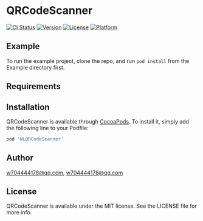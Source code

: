 # QRCodeScanner

[![CI Status](https://img.shields.io/travis/w704444178@qq.com/QRCodeScanner.svg?style=flat)](https://travis-ci.org/w704444178@qq.com/QRCodeScanner)
[![Version](https://img.shields.io/cocoapods/v/QRCodeScanner.svg?style=flat)](https://cocoapods.org/pods/QRCodeScanner)
[![License](https://img.shields.io/cocoapods/l/QRCodeScanner.svg?style=flat)](https://cocoapods.org/pods/QRCodeScanner)
[![Platform](https://img.shields.io/cocoapods/p/QRCodeScanner.svg?style=flat)](https://cocoapods.org/pods/QRCodeScanner)

## Example

To run the example project, clone the repo, and run `pod install` from the Example directory first.

## Requirements

## Installation

QRCodeScanner is available through [CocoaPods](https://cocoapods.org). To install
it, simply add the following line to your Podfile:

```ruby
pod 'WLQRCodeScanner'
```

## Author

w704444178@qq.com, w704444178@qq.com

## License

QRCodeScanner is available under the MIT license. See the LICENSE file for more info.
